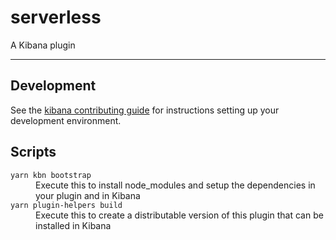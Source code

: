 # serverless

A Kibana plugin

---

## Development

See the [kibana contributing guide](https://github.com/elastic/kibana/blob/main/CONTRIBUTING.md) for instructions setting up your development environment.

## Scripts

<dl>
  <dt><code>yarn kbn bootstrap</code></dt>
  <dd>Execute this to install node_modules and setup the dependencies in your plugin and in Kibana</dd>

  <dt><code>yarn plugin-helpers build</code></dt>
  <dd>Execute this to create a distributable version of this plugin that can be installed in Kibana</dd>
</dl>
